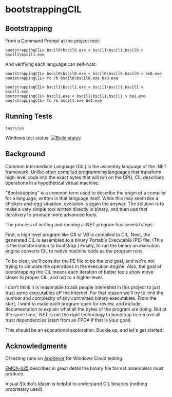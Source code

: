 bootstrappingCIL
================

Bootstrapping
-------------

From a Command Prompt at the project root:

    bootstrappingCIL> bscil0\bscil0.exe < bscil1\bscil1.bscil0 > bscil1\bscil1.exe
    
And verifying each language can self-host:

    bootstrappingCIL> bscil0\bscil0.exe < bscil0\bscil0.bscil0 > bs0.exe
    bootstrappingCIL> fc /b bscil0\bscil0.exe bs0.exe
    
    bootstrappingCIL> bscil1\bscil1.exe < bscil1\bscil1.bscil1 > bscil1.exe
    bootstrappingCIL> bscil1.exe < bscil1\bscil1.bscil1 > bs1.exe
    bootstrappingCIL> fc /b bscil1.exe bs1.exe


Running Tests
-------------

    test\run

Windows test status: [![Build status](https://ci.appveyor.com/api/projects/status/cnd0aqt66wc98ncm)](https://ci.appveyor.com/project/darthwalsh/bootstrappingcil)

Background
----------

Common Intermediate Language (CIL) is the assembly language of the .NET framework.
Unlike other compiled programming languages that transform high-level code into the exact bytes that will run on the CPU,
 CIL describes operations in a hypothetical virtual machine.
 
"Bootstrapping" is a common term used to describe the origin of a compiler for a language, written in that language itself.
While this may seem like a chicken-and-egg situation, evolution is again the answer.
The solution is to make a very simple tool written directly in binary, and then use that iteratively to produce more advanced tools.

The process of writing and running a .NET program has several steps.

First, a high level program like C# or VB is compiled to CIL.
Next, the generated CIL is assembled to a binary Portable Executable (PE) file. (This is the transformation to bootstrap.)
Finally, to run the binary an execution engine converts CIL to native machine code as the program runs.

To be clear, we'll consider the PE file to be the end goal, and we're not trying to simulate the operations in the execution engine. Also, the goal of bootstrapping the CIL means each iteration of better tools show move closer to proper CIL, and not to a higher-level.

I don't think it is reasonable to ask people interested in this project to just trust some executables off the internet.
For that reason we'll try to limit the number and complexity of any committed binary executables.
From the start, I want to make each program open for review, and include documentation to explain what all the bytes of the program are doing.
But at the same time, .NET is not the right technology to bootstrap to remove all trust dependencies (start from an FPGA if that is your goal).

This should be an educational exploration. Buckle up, and let's get started!


Acknowledgments
---------------

CI testing runs on [AppVeyor](http://www.appveyor.com/) for Windows Cloud testing.

[EMCA-335](http://www.ecma-international.org/publications/files/ECMA-ST/ECMA-335.pdf) describes in great detail the binary file format assemblers must produce.

Visual Studio's ldasm is helpful to understand CIL binaries (nothing proprietary used).
